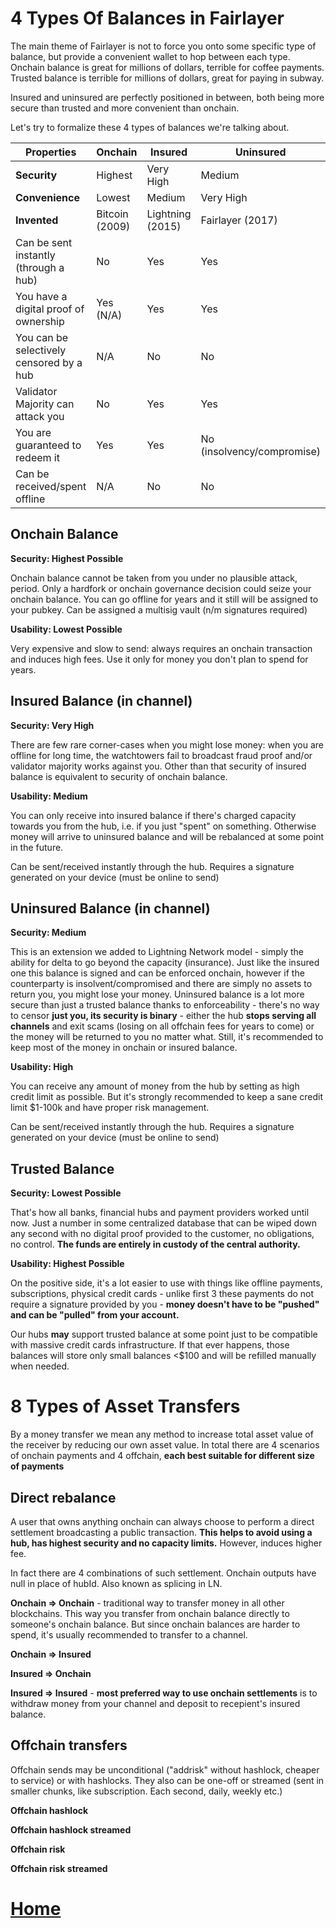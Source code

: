 # 4 Types Of Balances in Fairlayer

The main theme of Fairlayer is not to force you onto some specific type of balance, but provide a convenient wallet to hop between each type. Onchain balance is great for millions of dollars, terrible for coffee payments. Trusted balance is terrible for millions of dollars, great for paying in subway. 

Insured and uninsured are perfectly positioned in between, both being more secure than trusted and more convenient than onchain.

Let's try to formalize these 4 types of balances we're talking about.


| Properties | Onchain | Insured | Uninsured | Trusted
|----------|----------|----------|----------|----------|
| **Security** | Highest | Very High | Medium | Lowest
| **Convenience** | Lowest | Medium | Very High | Highest
| **Invented** | Bitcoin (2009) | Lightning (2015) | Fairlayer (2017) | Used for centuries
| Can be sent instantly (through a hub) | No | Yes | Yes | Yes
| You have a digital proof of ownership | Yes (N/A) | Yes | Yes | No
| You can be selectively censored by a hub | N/A | No | No | Yes
| Validator Majority can attack you | No | Yes | Yes | Yes (N/A)
| You are guaranteed to redeem it | Yes | Yes | No (insolvency/compromise) | No
| Can be received/spent offline | N/A | No | No | Yes

## Onchain Balance

**Security: Highest Possible**

Onchain balance cannot be taken from you under no plausible attack, period. Only a hardfork or onchain governance decision could seize your onchain balance. You can go offline for years and it still will be assigned to your pubkey. Can be assigned a multisig vault (n/m signatures required)

**Usability: Lowest Possible**

Very expensive and slow to send: always requires an onchain transaction and induces high fees. Use it only for money you don't plan to spend for years. 

## Insured Balance (in channel)

**Security: Very High** 

There are few rare corner-cases when you might lose money: when you are offline for long time, the watchtowers fail to broadcast fraud proof and/or validator majority works against you. Other than that security of insured balance is equivalent to security of onchain balance.

**Usability: Medium** 

You can only receive into insured balance if there's charged capacity towards you from the hub, i.e. if you just "spent" on something. Otherwise money will arrive to uninsured balance and will be rebalanced at some point in the future. 

Can be sent/received instantly through the hub. Requires a signature generated on your device (must be online to send)

## Uninsured Balance (in channel)

**Security: Medium**

This is an extension we added to Lightning Network model - simply the ability for delta to go beyond the capacity (insurance). Just like the insured one this balance is signed and can be enforced onchain, however if the counterparty is insolvent/compromised and there are simply no assets to return you, you might lose your money. Uninsured balance is a lot more secure than just a trusted balance thanks to enforceability - there's no way to censor **just you, its security is binary** - either the hub **stops serving all channels** and exit scams (losing on all offchain fees for years to come) or the money will be returned to you no matter what. Still, it's recommended to keep most of the money in onchain or insured balance.

**Usability: High** 

You can receive any amount of money from the hub by setting as high credit limit as possible. But it's strongly recommended to keep a sane credit limit $1-100k and have proper risk management. 

Can be sent/received instantly through the hub. Requires a signature generated on your device (must be online to send)

## Trusted Balance

**Security: Lowest Possible**

That's how all banks, financial hubs and payment providers worked until now. Just a number in some centralized database that can be wiped down any second with no digital proof provided to the customer, no obligations, no control. **The funds are entirely in custody of the central authority.**

**Usability: Highest Possible**

On the positive side, it's a lot easier to use with things like offline payments, subscriptions, physical credit cards - unlike first 3 these payments do not require a signature provided by you - **money doesn't have to be "pushed" and can be "pulled" from your account.**

Our hubs **may** support trusted balance at some point just to be compatible with massive credit cards infrastructure. If that ever happens, those balances will store only small balances <$100 and will be refilled manually when needed.

# 8 Types of Asset Transfers

By a money transfer we mean any method to increase total asset value of the receiver by reducing our own asset value. In total there are 4 scenarios of onchain payments and 4 offchain, **each best suitable for different size of payments**

## Direct rebalance

A user that owns anything onchain can always choose to perform a direct settlement broadcasting a public transaction. **This helps to avoid using a hub, has highest security and no capacity limits.** However, induces higher fee.

In fact there are 4 combinations of such settlement. Onchain outputs have null in place of hubId. Also known as splicing in LN.

**Onchain => Onchain** - traditional way to transfer money in all other blockchains. This way you transfer from onchain balance directly to someone's onchain balance. But since onchain balances are harder to spend, it's usually recommended to transfer to a channel.

**Onchain => Insured** 

**Insured => Onchain**

**Insured => Insured**  - **most preferred way to use onchain settlements** is to withdraw money from your channel and deposit to recepient's insured balance.

## Offchain transfers

Offchain sends may be unconditional ("addrisk" without hashlock, cheaper to service) or with hashlocks. They also can be one-off or streamed (sent in smaller chunks, like subscription. Each second, daily, weekly etc.)

**Offchain hashlock** 

**Offchain hashlock streamed** 

**Offchain risk**

**Offchain risk streamed** 

# [Home](/wiki/README.md)

